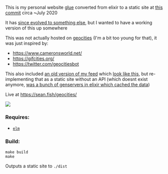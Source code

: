 This is my personal website [glue](https://github.com/seanbreckenridge/glue) converted from elixir to a static site at [this commit](https://github.com/seanbreckenridge/glue/tree/b163eec87183a32758f786363a99b91fe6009eda) circa ~July 2020

It has [since evolved to something else](https://sean.fish/), but I wanted to have a working version of this up somewhere

This was not actually hosted on [geocities](https://en.wikipedia.org/wiki/GeoCities) (I'm a bit too young for that), it was just inspired by:

- https://www.cameronsworld.net/
- https://gifcities.org/
- https://twitter.com/geocitiesbot

This also included [an old version of my feed](https://sean.fish/feed/) which [look like this](https://github.com/seanbreckenridge/glue_geocities/blob/main/.github/old_feed.png?raw=true), but re-implementing that as a static site without an API (which doesnt exist anymore, [was a bunch of genservers in elixir which cached the data](https://github.com/seanbreckenridge/glue/tree/408d738439f05ef4797133f69114d28800710537/lib/glue/feed))

Live at <https://sean.fish/geocities/>

<img src="https://github.com/seanbreckenridge/glue_geocities/blob/main/.github/screenshot.png?raw=true" />

### Requires:

- [`elm`](https://elm-lang.org/)

### Build:

```
make build
make
```

Outputs a static site to `./dist`
